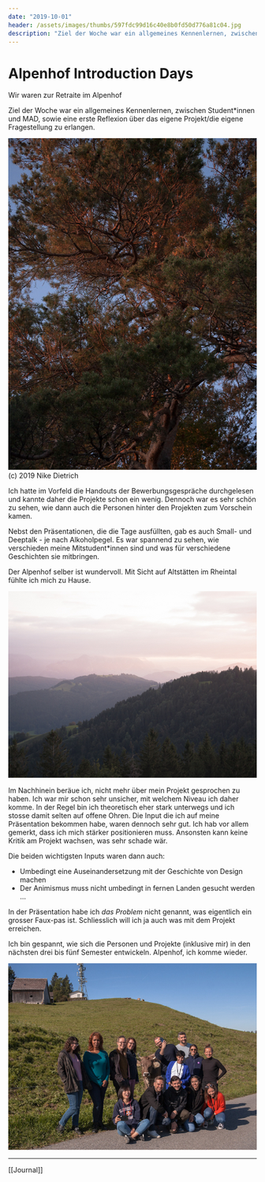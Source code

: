 ```yaml
---
date: "2019-10-01"
header: /assets/images/thumbs/597fdc99d16c40e8b0fd50d776a81c04.jpg
description: "Ziel der Woche war ein allgemeines Kennenlernen, zwischen Student*innen und MAD, sowie eine erste Reflexion über das eigene Projekt/die eigene Fragestellung zu erlangen."
---
```

# Alpenhof Introduction Days
Wir waren zur Retraite im Alpenhof 

Ziel der Woche war ein allgemeines Kennenlernen, zwischen Student*innen und MAD, sowie eine erste Reflexion über das eigene Projekt/die eigene Fragestellung zu erlangen.

![_MG_9472_MADESIGN_Introdays_2019.jpg](/assets/images/thumbs/597fdc99d16c40e8b0fd50d776a81c04.jpg)
(c) 2019 Nike Dietrich

Ich hatte im Vorfeld die Handouts der Bewerbungsgespräche durchgelesen und kannte daher die Projekte schon ein wenig. Dennoch war es sehr schön zu sehen, wie dann auch die Personen hinter den Projekten zum Vorschein kamen.

Nebst den Präsentationen, die die Tage ausfüllten, gab es auch Small- und Deeptalk - je nach Alkoholpegel. Es war spannend zu sehen, wie verschieden meine Mitstudent*innen sind und was für verschiedene Geschichten sie mitbringen.

Der Alpenhof selber ist wundervoll. Mit Sicht auf Altstätten im Rheintal fühlte ich mich zu Hause.

![_MG_9463_MADESIGN_Introdays_2019.jpg](/assets/images/thumbs/5291210fab6143d19e70f9b6aac0fb36.jpg)

Im Nachhinein beräue ich, nicht mehr über mein Projekt gesprochen zu haben. Ich war mir schon sehr unsicher, mit welchem Niveau ich daher komme. In der Regel bin ich theoretisch eher stark unterwegs und ich stosse damit selten auf offene Ohren. Die Input die ich auf meine Präsentation bekommen habe, waren dennoch sehr gut. Ich hab vor allem gemerkt, dass ich mich stärker positionieren muss. Ansonsten kann keine Kritik am Projekt wachsen, was sehr schade wär.

Die beiden wichtigsten Inputs waren dann auch:

- Umbedingt eine Auseinandersetzung mit der Geschichte von Design machen
- Der Animismus muss nicht umbedingt in fernen Landen gesucht werden ...

In der Präsentation habe ich _das Problem_ nicht genannt, was eigentlich ein grosser Faux-pas ist. Schliesslich will ich ja auch was mit dem Projekt erreichen.

Ich bin gespannt, wie sich die Personen und Projekte (inklusive mir) in den nächsten drei bis fünf Semester entwickeln. Alpenhof, ich komme wieder.

![_MG_9587_MADESIGN_Introdays_2019.jpg](/assets/images/thumbs/fe85ce2aa6624dbfb702620d6cf34e83.jpg)

---

[[Journal]] 